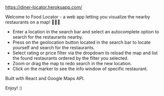 https://diner-locator.herokuapp.com/

Welcome to Food Locator - a web app letting you visualize the nearby restaurants on a map! 🍔🍔🍔

- Enter a location in the search bar and select an autocomplete option to search for the restaurants nearby.
- Press on the geolocation button located in the search bar to locate yourself and search for the restaurants.
- Select rating or price filter via the dropdown to reload the map and list the found restaurants ordered by the filter you selected.
- Zoom or drag the map to redo search in the new location.
- Click on the marker to see the info window of specific restaurant.


Built with React and Google Maps API.

Enjoy! :)
